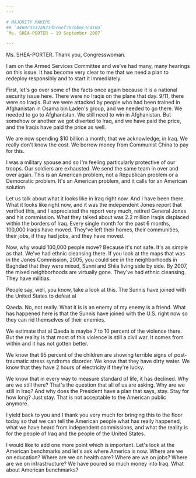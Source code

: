 ```yaml
---
---

# MAJORITY MAKERS
## `4460cd332a821dbc6ef707bb6c3c410d`
`Ms. SHEA-PORTER — 19 September 2007`

---
```



Ms. SHEA-PORTER. Thank you, Congresswoman.

I am on the Armed Services Committee and we've had many, many 
hearings on this issue. It has become very clear to me that we need a 
plan to redeploy responsibly and to start it immediately.

First, let's go over some of the facts once again because it is a 
national security issue here. There were no Iraqis on the plane that 
day. 9/11, there were no Iraqis. But we were attacked by people who had 
been trained in Afghanistan in Osama bin Laden's group, and we needed 
to go there. We needed to go to Afghanistan. We still need to win in 
Afghanistan. But somehow or another we got diverted to Iraq, and we 
have paid the price, and the Iraqis have paid the price as well.

We are now spending $10 billion a month, that we acknowledge, in 
Iraq. We really don't know the cost. We borrow money from Communist 
China to pay for this.

I was a military spouse and so I'm feeling particularly protective of 
our troops. Our soldiers are exhausted. We send the same team in over 
and over again. This is an American problem, not a Republican problem 
or a Democratic problem. It's an American problem, and it calls for an 
American solution.

Let us talk about what it looks like in Iraq right now. And I have 
been there. What it looks like right now, and it was the independent 
Jones report that verified this, and I appreciated the report very 
much, retired General Jones and his commission. What they talked about 
was 2.2 million Iraqis displaced within the borders of Iraq. Every 
single month for the past 6 months, 100,000 Iraqis have moved. They've 
left their homes, their communities, their jobs, if they had jobs, and 
they have moved.

Now, why would 100,000 people move? Because it's not safe. It's as 
simple as that. We've had ethnic cleansing there. If you look at the 
maps that was in the Jones Commission, 2005, you could see in the 
neighborhoods in Baghdad that they were mixed, Sunni and Shiia living 
side by side. By 2007, the mixed neighborhoods are virtually gone. 
They've had ethnic cleansing. They have militias.

People say, well, you know, take a look at this. The Sunnis have 
joined with the United States to defeat al


Qaeda. No, not really. What it is is an enemy of my enemy is a friend. 
What has happened here is that the Sunnis have joined with the U.S. 
right now so they can rid themselves of their enemies.

We estimate that al Qaeda is maybe 7 to 10 percent of the violence 
there. But the reality is that most of this violence is still a civil 
war. It comes from within and it has not gotten better.

We know that 95 percent of the children are showing terrible signs of 
post-traumatic stress syndrome disorder. We know that they have dirty 
water. We know that they have 2 hours of electricity if they're lucky.

We know that in every way to measure standard of life, it has 
declined. Why are we still there? That's the question that all of us 
are asking. Why are we still in Iraq? And why does the President have a 
plan that says, stay. Stay for how long? Just stay. That is not 
acceptable to the American public anymore.

I yield back to you and I thank you very much for bringing this to 
the floor today so that we can tell the American people what has really 
happened, what we have heard from independent commissions, and what the 
reality is for the people of Iraq and the people of the United States.

I would like to add one more point which is important. Let's look at 
the American benchmarks and let's ask where America is now. Where are 
we on education? Where are we on health care? Where are we on jobs? 
Where are we on infrastructure? We have poured so much money into Iraq. 
What about American benchmarks?